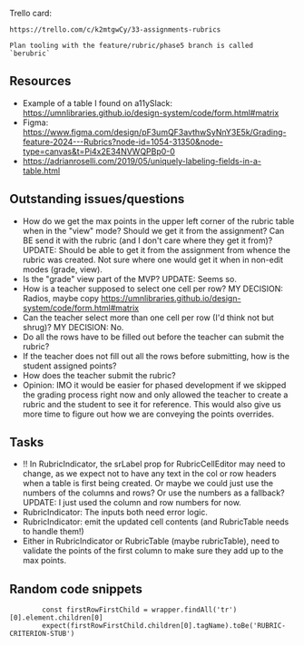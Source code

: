 

Trello card:

    https://trello.com/c/k2mtgwCy/33-assignments-rubrics

    Plan tooling with the feature/rubric/phase5 branch is called `berubric`

## Resources
- Example of a table I found on a11ySlack: https://umnlibraries.github.io/design-system/code/form.html#matrix
- Figma: https://www.figma.com/design/pF3umQF3avthwSyNnY3E5k/Grading-feature-2024---Rubrics?node-id=1054-31350&node-type=canvas&t=Pi4x2E34NVWQPBp0-0
- https://adrianroselli.com/2019/05/uniquely-labeling-fields-in-a-table.html

## Outstanding issues/questions

- How do we get the max points in the upper left corner of the rubric table when in the "view" mode? Should we get it from the assignment? Can BE send it with the rubric (and I don't care where they get it from)? UPDATE: Should be able to get it from the assignment from whence the rubric was created. Not sure where one would get it when in non-edit modes (grade, view).
- Is the "grade" view part of the MVP? UPDATE: Seems so.
- How is a teacher supposed to select one cell per row? MY DECISION: Radios, maybe copy https://umnlibraries.github.io/design-system/code/form.html#matrix
- Can the teacher select more than one cell per row (I'd think not but shrug)? MY DECISION: No.
- Do all the rows have to be filled out before the teacher can submit the rubric?
- If the teacher does not fill out all the rows before submitting, how is the student assigned points?
- How does the teacher submit the rubric?
- Opinion: IMO it would be easier for phased development if we skipped the grading process right now and only allowed the teacher to create a rubric and the student to see it for reference. This would also give us more time to figure out how we are conveying the points overrides.

## Tasks
- !! In RubricIndicator, the srLabel prop for RubricCellEditor may need to change, as we expect not to have any text in the col or row headers when a table is first being created. Or maybe we could just use the numbers of the columns and rows? Or use the numbers as a fallback? UPDATE: I just used the column and row numbers for now.
- RubricIndicator: The inputs both need error logic.
- RubricIndicator: emit the updated cell contents (and RubricTable needs to handle them!)
- Either in RubricIndicator or RubricTable (maybe rubricTable), need to validate the points of the first column to make sure they add up to the max points.

## Random code snippets

```
        const firstRowFirstChild = wrapper.findAll('tr')[0].element.children[0]
        expect(firstRowFirstChild.children[0].tagName).toBe('RUBRIC-CRITERION-STUB')
```
